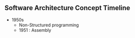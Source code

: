 ## Software Architecture Concept Timeline

* 1950s
  * Non-Structured programming  
  * 1951 : Assembly
